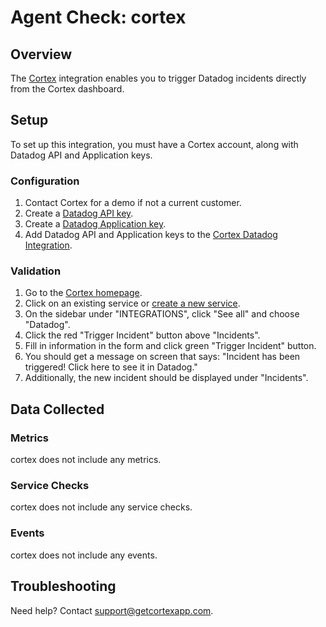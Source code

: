 # Agent Check: cortex

## Overview

The [Cortex][1] integration enables you to trigger Datadog incidents directly from the Cortex dashboard.

## Setup

To set up this integration, you must have a Cortex account, along with Datadog API and Application keys.

### Configuration

1. Contact Cortex for a demo if not a current customer.
2. Create a [Datadog API key][2].
3. Create a [Datadog Application key][3].
4. Add Datadog API and Application keys to the [Cortex Datadog Integration][4].

### Validation

1. Go to the [Cortex homepage][5].
2. Click on an existing service or [create a new service][6].
3. On the sidebar under "INTEGRATIONS", click "See all" and choose "Datadog".
4. Click the red "Trigger Incident" button above "Incidents".
5. Fill in information in the form and click green "Trigger Incident" button.
6. You should get a message on screen that says: "Incident has been triggered! Click here to see it in Datadog."
7. Additionally, the new incident should be displayed under "Incidents".

## Data Collected

### Metrics

cortex does not include any metrics.

### Service Checks

cortex does not include any service checks.

### Events

cortex does not include any events.

## Troubleshooting

Need help? Contact [support@getcortexapp.com](mailto:support@getcortexapp.com).

[1]: https://www.getcortexapp.com/
[2]: https://docs.datadoghq.com/account_management/api-app-keys/#api-keys
[3]: https://docs.datadoghq.com/account_management/api-app-keys/#application-keys
[4]: https://app.getcortexapp.com/admin/settings/datadog
[5]: https://app.getcortexapp.com/admin/index
[6]: https://app.getcortexapp.com/admin/service/new